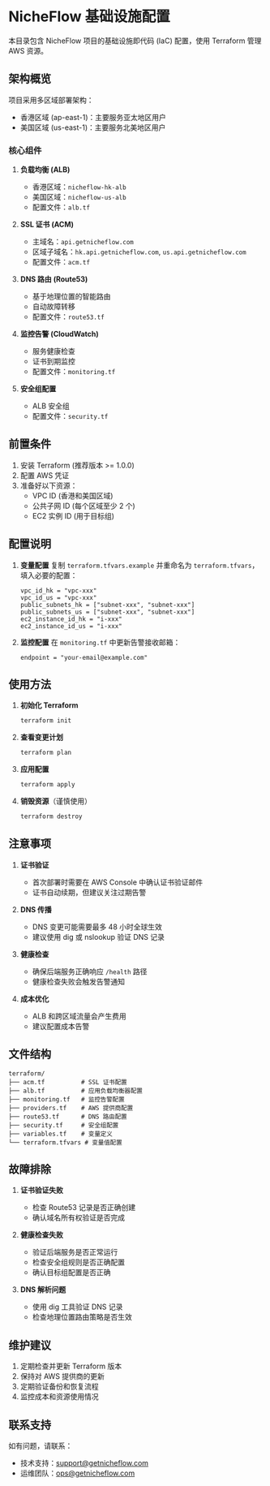 # NicheFlow 基础设施配置

本目录包含 NicheFlow 项目的基础设施即代码 (IaC) 配置，使用 Terraform 管理 AWS 资源。

## 架构概览

项目采用多区域部署架构：
- 香港区域 (ap-east-1)：主要服务亚太地区用户
- 美国区域 (us-east-1)：主要服务北美地区用户

### 核心组件

1. **负载均衡 (ALB)**
   - 香港区域：`nicheflow-hk-alb`
   - 美国区域：`nicheflow-us-alb`
   - 配置文件：`alb.tf`

2. **SSL 证书 (ACM)**
   - 主域名：`api.getnicheflow.com`
   - 区域子域名：`hk.api.getnicheflow.com`, `us.api.getnicheflow.com`
   - 配置文件：`acm.tf`

3. **DNS 路由 (Route53)**
   - 基于地理位置的智能路由
   - 自动故障转移
   - 配置文件：`route53.tf`

4. **监控告警 (CloudWatch)**
   - 服务健康检查
   - 证书到期监控
   - 配置文件：`monitoring.tf`

5. **安全组配置**
   - ALB 安全组
   - 配置文件：`security.tf`

## 前置条件

1. 安装 Terraform (推荐版本 >= 1.0.0)
2. 配置 AWS 凭证
3. 准备好以下资源：
   - VPC ID (香港和美国区域)
   - 公共子网 ID (每个区域至少 2 个)
   - EC2 实例 ID (用于目标组)

## 配置说明

1. **变量配置**
   复制 `terraform.tfvars.example` 并重命名为 `terraform.tfvars`，填入必要的配置：
   ```hcl
   vpc_id_hk = "vpc-xxx"
   vpc_id_us = "vpc-xxx"
   public_subnets_hk = ["subnet-xxx", "subnet-xxx"]
   public_subnets_us = ["subnet-xxx", "subnet-xxx"]
   ec2_instance_id_hk = "i-xxx"
   ec2_instance_id_us = "i-xxx"
   ```

2. **监控配置**
   在 `monitoring.tf` 中更新告警接收邮箱：
   ```hcl
   endpoint = "your-email@example.com"
   ```

## 使用方法

1. **初始化 Terraform**
   ```bash
   terraform init
   ```

2. **查看变更计划**
   ```bash
   terraform plan
   ```

3. **应用配置**
   ```bash
   terraform apply
   ```

4. **销毁资源**（谨慎使用）
   ```bash
   terraform destroy
   ```

## 注意事项

1. **证书验证**
   - 首次部署时需要在 AWS Console 中确认证书验证邮件
   - 证书自动续期，但建议关注过期告警

2. **DNS 传播**
   - DNS 变更可能需要最多 48 小时全球生效
   - 建议使用 dig 或 nslookup 验证 DNS 记录

3. **健康检查**
   - 确保后端服务正确响应 `/health` 路径
   - 健康检查失败会触发告警通知

4. **成本优化**
   - ALB 和跨区域流量会产生费用
   - 建议配置成本告警

## 文件结构

```
terraform/
├── acm.tf          # SSL 证书配置
├── alb.tf          # 应用负载均衡器配置
├── monitoring.tf   # 监控告警配置
├── providers.tf    # AWS 提供商配置
├── route53.tf      # DNS 路由配置
├── security.tf     # 安全组配置
├── variables.tf    # 变量定义
└── terraform.tfvars # 变量值配置
```

## 故障排除

1. **证书验证失败**
   - 检查 Route53 记录是否正确创建
   - 确认域名所有权验证是否完成

2. **健康检查失败**
   - 验证后端服务是否正常运行
   - 检查安全组规则是否正确配置
   - 确认目标组配置是否正确

3. **DNS 解析问题**
   - 使用 dig 工具验证 DNS 记录
   - 检查地理位置路由策略是否生效

## 维护建议

1. 定期检查并更新 Terraform 版本
2. 保持对 AWS 提供商的更新
3. 定期验证备份和恢复流程
4. 监控成本和资源使用情况

## 联系支持

如有问题，请联系：
- 技术支持：support@getnicheflow.com
- 运维团队：ops@getnicheflow.com 